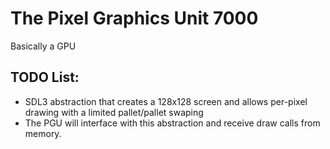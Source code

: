 # The Pixel Graphics Unit 7000

Basically a GPU

## TODO List:
- SDL3 abstraction that creates a 128x128 screen and allows per-pixel drawing with a limited pallet/pallet swaping
- The PGU will interface with this abstraction and receive draw calls from memory.